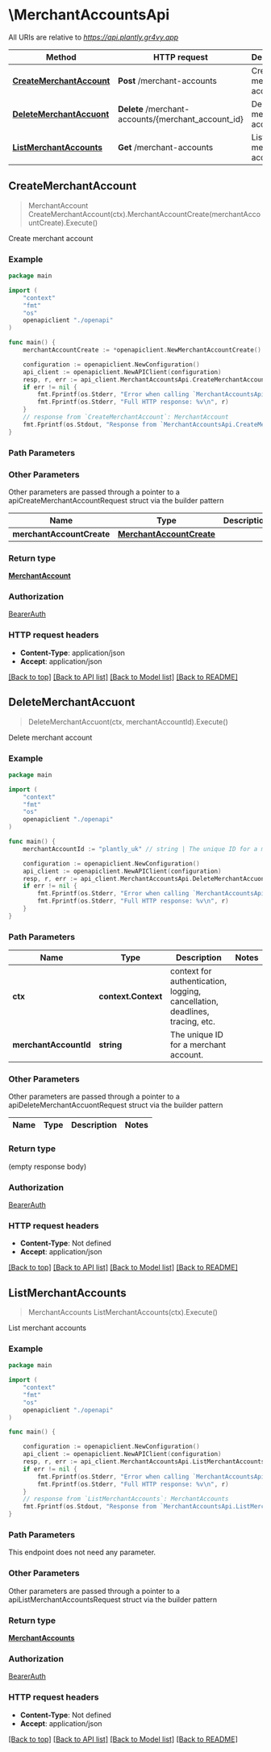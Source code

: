 # \MerchantAccountsApi

All URIs are relative to *https://api.plantly.gr4vy.app*

Method | HTTP request | Description
------------- | ------------- | -------------
[**CreateMerchantAccount**](MerchantAccountsApi.md#CreateMerchantAccount) | **Post** /merchant-accounts | Create merchant account
[**DeleteMerchantAccuont**](MerchantAccountsApi.md#DeleteMerchantAccuont) | **Delete** /merchant-accounts/{merchant_account_id} | Delete merchant account
[**ListMerchantAccounts**](MerchantAccountsApi.md#ListMerchantAccounts) | **Get** /merchant-accounts | List merchant accounts



## CreateMerchantAccount

> MerchantAccount CreateMerchantAccount(ctx).MerchantAccountCreate(merchantAccountCreate).Execute()

Create merchant account



### Example

```go
package main

import (
    "context"
    "fmt"
    "os"
    openapiclient "./openapi"
)

func main() {
    merchantAccountCreate := *openapiclient.NewMerchantAccountCreate() // MerchantAccountCreate |  (optional)

    configuration := openapiclient.NewConfiguration()
    api_client := openapiclient.NewAPIClient(configuration)
    resp, r, err := api_client.MerchantAccountsApi.CreateMerchantAccount(context.Background()).MerchantAccountCreate(merchantAccountCreate).Execute()
    if err != nil {
        fmt.Fprintf(os.Stderr, "Error when calling `MerchantAccountsApi.CreateMerchantAccount``: %v\n", err)
        fmt.Fprintf(os.Stderr, "Full HTTP response: %v\n", r)
    }
    // response from `CreateMerchantAccount`: MerchantAccount
    fmt.Fprintf(os.Stdout, "Response from `MerchantAccountsApi.CreateMerchantAccount`: %v\n", resp)
}
```

### Path Parameters



### Other Parameters

Other parameters are passed through a pointer to a apiCreateMerchantAccountRequest struct via the builder pattern


Name | Type | Description  | Notes
------------- | ------------- | ------------- | -------------
 **merchantAccountCreate** | [**MerchantAccountCreate**](MerchantAccountCreate.md) |  | 

### Return type

[**MerchantAccount**](MerchantAccount.md)

### Authorization

[BearerAuth](../README.md#BearerAuth)

### HTTP request headers

- **Content-Type**: application/json
- **Accept**: application/json

[[Back to top]](#) [[Back to API list]](../README.md#documentation-for-api-endpoints)
[[Back to Model list]](../README.md#documentation-for-models)
[[Back to README]](../README.md)


## DeleteMerchantAccuont

> DeleteMerchantAccuont(ctx, merchantAccountId).Execute()

Delete merchant account



### Example

```go
package main

import (
    "context"
    "fmt"
    "os"
    openapiclient "./openapi"
)

func main() {
    merchantAccountId := "plantly_uk" // string | The unique ID for a merchant account.

    configuration := openapiclient.NewConfiguration()
    api_client := openapiclient.NewAPIClient(configuration)
    resp, r, err := api_client.MerchantAccountsApi.DeleteMerchantAccuont(context.Background(), merchantAccountId).Execute()
    if err != nil {
        fmt.Fprintf(os.Stderr, "Error when calling `MerchantAccountsApi.DeleteMerchantAccuont``: %v\n", err)
        fmt.Fprintf(os.Stderr, "Full HTTP response: %v\n", r)
    }
}
```

### Path Parameters


Name | Type | Description  | Notes
------------- | ------------- | ------------- | -------------
**ctx** | **context.Context** | context for authentication, logging, cancellation, deadlines, tracing, etc.
**merchantAccountId** | **string** | The unique ID for a merchant account. | 

### Other Parameters

Other parameters are passed through a pointer to a apiDeleteMerchantAccuontRequest struct via the builder pattern


Name | Type | Description  | Notes
------------- | ------------- | ------------- | -------------


### Return type

 (empty response body)

### Authorization

[BearerAuth](../README.md#BearerAuth)

### HTTP request headers

- **Content-Type**: Not defined
- **Accept**: application/json

[[Back to top]](#) [[Back to API list]](../README.md#documentation-for-api-endpoints)
[[Back to Model list]](../README.md#documentation-for-models)
[[Back to README]](../README.md)


## ListMerchantAccounts

> MerchantAccounts ListMerchantAccounts(ctx).Execute()

List merchant accounts



### Example

```go
package main

import (
    "context"
    "fmt"
    "os"
    openapiclient "./openapi"
)

func main() {

    configuration := openapiclient.NewConfiguration()
    api_client := openapiclient.NewAPIClient(configuration)
    resp, r, err := api_client.MerchantAccountsApi.ListMerchantAccounts(context.Background()).Execute()
    if err != nil {
        fmt.Fprintf(os.Stderr, "Error when calling `MerchantAccountsApi.ListMerchantAccounts``: %v\n", err)
        fmt.Fprintf(os.Stderr, "Full HTTP response: %v\n", r)
    }
    // response from `ListMerchantAccounts`: MerchantAccounts
    fmt.Fprintf(os.Stdout, "Response from `MerchantAccountsApi.ListMerchantAccounts`: %v\n", resp)
}
```

### Path Parameters

This endpoint does not need any parameter.

### Other Parameters

Other parameters are passed through a pointer to a apiListMerchantAccountsRequest struct via the builder pattern


### Return type

[**MerchantAccounts**](MerchantAccounts.md)

### Authorization

[BearerAuth](../README.md#BearerAuth)

### HTTP request headers

- **Content-Type**: Not defined
- **Accept**: application/json

[[Back to top]](#) [[Back to API list]](../README.md#documentation-for-api-endpoints)
[[Back to Model list]](../README.md#documentation-for-models)
[[Back to README]](../README.md)

